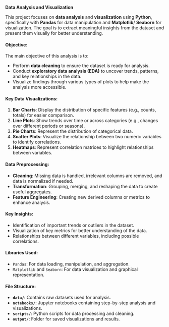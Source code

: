 **Data Analysis and Visualization**

This project focuses on **data analysis** and **visualization** using **Python**, specifically with **Pandas** for data manipulation and **Matplotlib**/ **Seaborn** for visualization. The goal is to extract meaningful insights from the dataset and present them visually for better understanding.

#### **Objective:**
The main objective of this analysis is to:
- Perform **data cleaning** to ensure the dataset is ready for analysis.
- Conduct **exploratory data analysis (EDA)** to uncover trends, patterns, and key relationships in the data.
- Visualize findings through various types of plots to help make the analysis more accessible.

#### **Key Data Visualizations:**
1. **Bar Charts**: Display the distribution of specific features (e.g., counts, totals) for easier comparison.
2. **Line Plots**: Show trends over time or across categories (e.g., changes over different periods or seasons).
3. **Pie Charts**: Represent the distribution of categorical data.
4. **Scatter Plots**: Visualize the relationship between two numeric variables to identify correlations.
5. **Heatmaps**: Represent correlation matrices to highlight relationships between variables.

#### **Data Preprocessing:**
- **Cleaning**: Missing data is handled, irrelevant columns are removed, and data is normalized if needed.
- **Transformation**: Grouping, merging, and reshaping the data to create useful aggregates.
- **Feature Engineering**: Creating new derived columns or metrics to enhance analysis.

#### **Key Insights:**
- Identification of important trends or outliers in the dataset.
- Visualization of key metrics for better understanding of the data.
- Relationships between different variables, including possible correlations.

#### **Libraries Used:**
- `Pandas`: For data loading, manipulation, and aggregation.
- `Matplotlib` and `Seaborn`: For data visualization and graphical representation.

#### **File Structure:**
- **`data/`**: Contains raw datasets used for analysis.
- **`notebooks/`**: Jupyter notebooks containing step-by-step analysis and visualizations.
- **`scripts/`**: Python scripts for data processing and cleaning.
- **`output/`**: Folder for saved visualizations and results.

